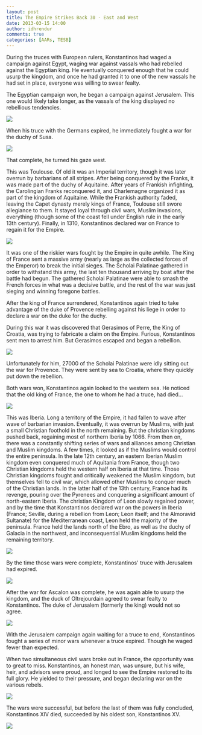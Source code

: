 ```yaml
---
layout: post
title: The Empire Strikes Back 30 - East and West
date: 2013-03-15 14:00
author: idhrendur
comments: true
categories: [AARs, TESB]
---
```

During the truces with European rulers, Konstantinos had waged a campaign against Egypt, waging war against vassals who had rebelled against the Egyptian king. He eventually conquered enough that he could usurp the kingdom, and once he had granted it to one of the new vassals he had set in place, everyone was willing to swear fealty.

The Egyptian campaign won, he began a campaign against Jerusalem. This one would likely take longer, as the vassals of the king displayed no rebellious tendencies.

![](/assets/tesb_images/30-1.png)

When his truce with the Germans expired, he immediately fought a war for the duchy of Susa.

![](/assets/tesb_images/30-2.png)

That complete, he turned his gaze west.

This was Toulouse. Of old it was an Imperial territory, though it was later overrun by barbarians of all stripes. After being conquered by the Franks, it was made part of the duchy of Aquitaine. After years of Frankish infighting, the Carolingian Franks reconquered it, and Charlemagne organized it as part of the kingdom of Aquitaine. While the Frankish authority faded, leaving the Capet dynasty merely kings of France, Toulouse still swore allegiance to them. It stayed loyal through civil wars, Muslim invasions, everything (though some of the coast fell under English rule in the early 13th century). Finally, in 1310, Konstantinos declared war on France to regain it for the Empire.

![](/assets/tesb_images/30-3.png)

It was one of the riskier wars fought by the Empire in quite awhile. The King of France sent a massive army (nearly as large as the collected forces of the Emperor) to break the initial sieges. The Scholai Palatinae gathered in order to withstand this army, the last ten thousand arriving by boat after the battle had begun. The gathered Scholai Palatinae were able to smash the French forces in what was a decisive battle, and the rest of the war was just sieging and winning foregone battles.

After the king of France surrendered, Konstantinos again tried to take advantage of the duke of Provence rebelling against his liege in order to declare a war on the duke for the duchy.

During this war it was discovered that Gerasimos of Perre, the King of Croatia, was trying to fabricate a claim on the Empire. Furious, Konstantinos sent men to arrest him. But Gerasimos escaped and began a rebellion.

![](/assets/tesb_images/30-4.png)

Unfortunately for him, 27000 of the Scholai Palatinae were idly sitting out the war for Provence. They were sent by sea to Croatia, where they quickly put down the rebellion.

Both wars won, Konstantinos again looked to the western sea. He noticed that the old king of France, the one to whom he had a truce, had died…

![](/assets/tesb_images/30-5.png)

This was Iberia. Long a territory of the Empire, it had fallen to wave after wave of barbarian invasion. Eventually, it was overrun by Muslims, with just a small Christian foothold in the north remaining. But the christian kingdoms pushed back, regaining most of northern Iberia by 1066. From then on, there was a constantly shifting series of wars and alliances among Christian and Muslim kingdoms. A few times, it looked as if the Muslims would control the entire peninsula. In the late 12th century, an eastern Iberian Muslim kingdom even conquered much of Aquitania from France, though two Christian kingdoms held the western half on Iberia at that time. Those Christian kingdoms fought and critically weakened the Muslim kingdom, but themselves fell to civil war, which allowed other Muslims to conquer much of the Christian lands. In the latter half of the 13th century, France had its revenge, pouring over the Pyrenees and conquering a significant amount of north-eastern Iberia. The christian Kingdom of Leon slowly regained power, and by the time that Konstantinos declared war on the powers in Iberia (France; Seville, during a rebellion from Leon; Leon itself; and the Almoravid Sultanate) for the Mediterranean coast, Leon held the majority of the peninsula. France held the lands north of the Ebro, as well as the duchy of Galacia in the northwest, and inconsequential Muslim kingdoms held the remaining territory.

![](/assets/tesb_images/30-6.png)

By the time those wars were complete, Konstantinos' truce with Jerusalem had expired.

![](/assets/tesb_images/30-7.png)

After the war for Ascalon was complete, he was again able to usurp the kingdom, and the duck of Oltrejourdain agreed to swear fealty to Konstantinos. The duke of Jerusalem (formerly the king) would not so agree.

![](/assets/tesb_images/30-8.png)

With the Jerusalem campaign again waiting for a truce to end, Konstantinos fought a series of minor wars whenever a truce expired. Though he waged fewer than expected.

When two simultaneous civil wars broke out in France, the opportunity was to great to miss. Konstantinos, an honest man, was unsure, but his wife, heir, and advisors were proud, and longed to see the Empire restored to its full glory. He yielded to their pressure, and began declaring war on the various rebels.

![](/assets/tesb_images/30-9.png)

The wars were successful, but before the last of them was fully concluded, Konstantinos XIV died, succeeded by his oldest son, Konstantinos XV.

![](/assets/tesb_images/30-10.png)
